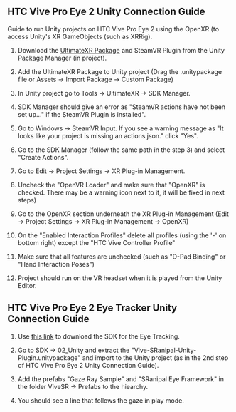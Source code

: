 ## HTC Vive Pro Eye 2 Unity Connection Guide

Guide to run Unity projects on HTC Vive Pro Eye 2 using the OpenXR (to access Unity's XR GameObjects (such as XRRig).

1. Download the [UltimateXR Package](https://www.ultimatexr.io/) and SteamVR Plugin from the Unity Package Manager (in project).

2. Add the UltimateXR Package to Unity project (Drag the .unitypackage file or Assets -> Import Package -> Custom Package)

3.  In Unity project go to Tools -> UltimateXR -> SDK Manager.

4.  SDK Manager should give an error as "SteamVR actions have not been set up..." if the SteamVR Plugin is installed".

5.  Go to Windows -> SteamVR Input. If you see a warning message as "It looks like your project is missing an actions.json." click "Yes".

6.  Go to the SDK Manager (follow the same path in the step 3) and select "Create Actions".

7.  Go to Edit -> Project Settings -> XR Plug-in Management.

8.  Uncheck the "OpenVR Loader" and make sure that "OpenXR" is checked. There may be a warning icon next to it, it will be fixed in next steps)

9.  Go to the OpenXR section underneath the XR Plug-in Management (Edit -> Project Settings -> XR Plug-in Management -> OpenXR)

10.  On the "Enabled Interaction Profiles" delete all profiles (using the '-' on bottom right) except the "HTC Vive Controller Profile"

11.  Make sure that all features are unchecked (such as "D-Pad Binding" or "Hand Interaction Poses")

12.  Project should run on the VR headset when it is played from the Unity Editor.

 ## HTC Vive Pro Eye 2 Eye Tracker Unity Connection Guide

 1. Use [this link](https://developer.vive.com/resources/vive-sense/eye-and-facial-tracking-sdk/download/latest/) to download the SDK for the Eye Tracking.

 2. Go to SDK -> 02_Unity and extract the "Vive-SRanipal-Unity-Plugin.unitypackage" and import to the Unity project (as in the 2nd step of HTC Vive Pro Eye 2 Unity Connection Guide).

 3. Add the prefabs "Gaze Ray Sample" and "SRanipal Eye Framework" in the folder ViveSR -> Prefabs to the hiearchy.

 4. You should see a line that follows the gaze in play mode.
